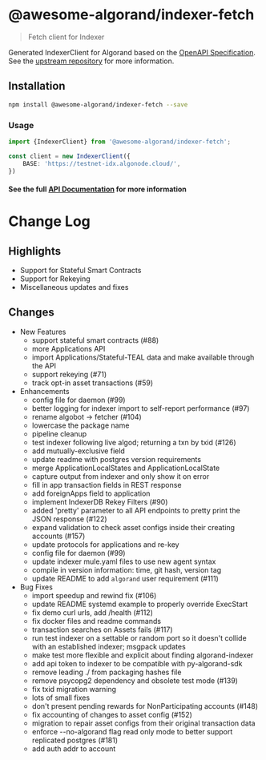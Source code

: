 
# @awesome-algorand/indexer-fetch
> Fetch client for Indexer

Generated IndexerClient for Algorand based on the [OpenAPI Specification](https://raw.githubusercontent.com/algorand/indexer/2.1.1/api/indexer.oas3.yml). 
See the [upstream repository](https://github.com/algorand/indexer) for more information.

## Installation

```bash
npm install @awesome-algorand/indexer-fetch --save
```

### Usage

```typescript
import {IndexerClient} from '@awesome-algorand/indexer-fetch';

const client = new IndexerClient({
    BASE: 'https://testnet-idx.algonode.cloud/',
})
```

#### See the full [API Documentation](https://awesome-algorand.github.io/algo-fetch/guides/clients/indexer/) for more information

# Change Log
## Highlights

* Support for Stateful Smart Contracts
* Support for Rekeying
* Miscellaneous updates and fixes

## Changes
* New Features
  * support stateful smart contracts (#88)
  * more Applications API
  * import Applications/Stateful-TEAL data and make available through the API
  * support rekeying (#71)
  * track opt-in asset transactions (#59)
* Enhancements
  * config file for daemon (#99)
  * better logging for indexer import to self-report performance (#97)
  * rename algobot -> fetcher (#104)
  * lowercase the package name
  * pipeline cleanup
  * test indexer following live algod; returning a txn by txid (#126)
  * add mutually-exclusive field
  * update readme with postgres version requirements
  * merge ApplicationLocalStates and ApplicationLocalState
  * capture output from indexer and only show it on error
  * fill in app transaction fields in REST response
  * add foreignApps field to application
  * implement IndexerDB Rekey Filters (#90)
  * added 'pretty' parameter to all API endpoints to pretty print the JSON response (#122)
  * expand validation to check asset configs inside their creating accounts (#157)
  * update protocols for applications and re-key
  * config file for daemon (#99)
  * update indexer mule.yaml files to use new agent syntax
  * compile in version information: time, git hash, version tag
  * update README to add `algorand` user requirement (#111)
* Bug Fixes
  * import speedup and rewind fix (#106)
  * update README systemd example to properly override ExecStart
  * fix demo curl urls, add /health (#112)
  * fix docker files and readme commands
  * transaction searches on Assets fails (#117)
  * run test indexer on a settable or random port so it doesn't collide with an established indexer; msgpack updates
  * make test more flexible and explicit about finding algorand-indexer
  * add api token to indexer to be compatible with py-algorand-sdk
  * remove leading ./ from packaging hashes file
  * remove psycopg2 dependency and obsolete test mode (#139)
  * fix txid migration warning
  * lots of small fixes
  * don't present pending rewards for NonParticipating accounts (#148)
  * fix accounting of changes to asset config (#152)
  * migration to repair asset configs from their original transaction data
  * enforce --no-algorand flag read only mode to better support replicated postgres (#181)
  * add auth addr to account
